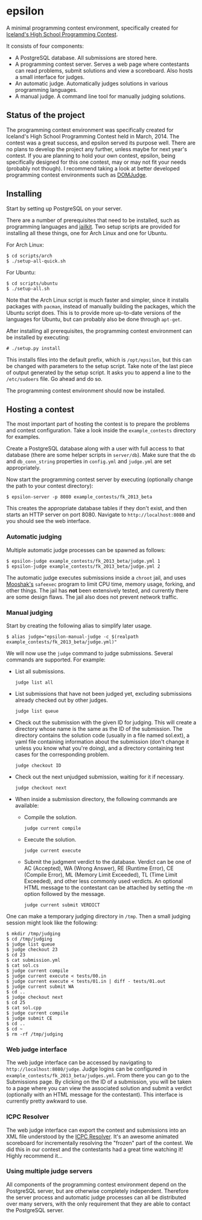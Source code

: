 
epsilon
=======

A minimal programming contest environment, specifically created for [Iceland's
High School Programming Contest](http://forritun.is).

It consists of four components:
- A PostgreSQL database. All submissions are stored here.
- A programming contest server. Serves a web page where contestants can read
  problems, submit solutions and view a scoreboard. Also hosts a small
  interface for judges.
- An automatic judge. Automatically judges solutions in various programming
  languages.
- A manual judge. A command line tool for manually judging solutions.

Status of the project
---------------------

The programming contest environment was specifically created for Iceland's High
School Programming Contest held in March, 2014. The contest was a great
success, and epsilon served its purpose well. There are no plans to develop the
project any further, unless maybe for next year's contest. If you are planning
to hold your own contest, epsilon, being specifically designed for this one
contest, may or may not fit your needs (probably not though). I recommend
taking a look at better developed programming contest environments such as
[DOMJudge](http://www.domjudge.org/).

Installing
----------

Start by setting up PostgreSQL on your server.

There are a number of prerequisites that need to be installed, such as
programming languages and [jailkit](http://olivier.sessink.nl/jailkit/). Two
setup scripts are provided for installing all these things, one for Arch Linux
and one for Ubuntu.

For Arch Linux:

```
$ cd scripts/arch
$ ./setup-all-quick.sh
```

For Ubuntu:

```
$ cd scripts/ubuntu
$ ./setup-all.sh
```

Note that the Arch Linux script is much faster and simpler, since it installs
packages with `pacman`, instead of manually building the packages, which the
Ubuntu script does. This is to provide more up-to-date versions of the
languages for Ubuntu, but can probably also be done through `apt-get`.

After installing all prerequisites, the programming contest environment can be
installed by executing:

```
# ./setup.py install
```

This installs files into the default prefix, which is `/opt/epsilon`, but this
can be changed with parameters to the setup script. Take note of the last piece
of output generated by the setup script. It asks you to append a line to the
`/etc/sudoers` file. Go ahead and do so.

The programming contest environment should now be installed.

Hosting a contest
-----------------

The most important part of hosting the contest is to prepare the problems and
contest configuration. Take a look inside the `example_contests` directory for
examples.

Create a PostgreSQL database along with a user with full access to that
database (there are some helper scripts in `server/db`). Make sure that the
`db` and `db_conn_string` properties in `config.yml` and `judge.yml` are set
appropriately.

Now start the programming contest server by executing (optionally change the
path to your contest directory):

```
$ epsilon-server -p 8080 example_contests/fk_2013_beta
```

This creates the appropriate database tables if they don't exist, and then
starts an HTTP server on port 8080. Navigate to `http://localhost:8080` and you
should see the web interface.

### Automatic judging

Multiple automatic judge processes can be spawned as follows:

```
$ epsilon-judge example_contests/fk_2013_beta/judge.yml 1
$ epsilon-judge example_contests/fk_2013_beta/judge.yml 2
```

The automatic judge executes submissions inside a `chroot` jail, and uses
[Mooshak's](https://mooshak.dcc.fc.up.pt/) `safeexec` program to limit CPU
time, memory usage, forking, and other things. The jail has **not** been
extensively tested, and currently there are some design flaws. The jail also
does not prevent network traffic.

### Manual judging

Start by creating the following alias to simplify later usage.

```
$ alias judge="epsilon-manual-judge -c $(realpath example_contests/fk_2013_beta/judge.yml)"
```

We will now use the `judge` command to judge submissions. Several commands are
supported. For example:

- List all submissions.

    `judge list all`

- List submissions that have not been judged yet, excluding submissions already
  checked out by other judges.

    `judge list queue`

- Check out the submission with the given ID for judging. This will create a
  directory whose name is the same as the ID of the submission. The directory
  contains the solution code (usually in a file named sol.ext), a yaml file
  containing information about the submission (don't change it unless you know
  what you're doing), and a directory containing test cases for the
  corresponding problem.

    `judge checkout ID`

- Check out the next unjudged submission, waiting for it if necessary.

    `judge checkout next`

- When inside a submission directory, the following commands are available:
    - Compile the solution.

        `judge current compile`

    - Execute the solution.

        `judge current execute`

    - Submit the judgment verdict to the database. Verdict can be one of AC
      (Accepted), WA (Wrong Answer), RE (Runtime Error), CE (Compile Error), ML
      (Memory Limit Exceeded), TL (Time Limit Exceeded), and other less
      commonly used verdicts. An optional HTML message to the contestant can be
      attached by setting the -m option followed by the message.

        `judge current submit VERDICT`

One can make a temporary judging directory in `/tmp`. Then a small judging
session might look like the following:

```
$ mkdir /tmp/judging
$ cd /tmp/judging
$ judge list queue
$ judge checkout 23
$ cd 23
$ cat submission.yml
$ cat sol.cs
$ judge current compile
$ judge current execute < tests/00.in
$ judge current execute < tests/01.in | diff - tests/01.out
$ judge current submit WA
$ cd ..
$ judge checkout next
$ cd 25
$ cat sol.cpp
$ judge current compile
$ judge submit CE
$ cd ..
$ cd ~
$ rm -rf /tmp/judging
```


### Web judge interface

The web judge interface can be accessed by navigating to
`http://localhost:8080/judge`. Judge logins can be configured in
`example_contests/fk_2013_beta/judges.yml`.  From there you can go to the
Submissions page. By clicking on the ID of a submission, you will be taken to a
page where you can view the associated solution and submit a verdict
(optionally with an HTML message for the contestant). This interface is
currently pretty awkward to use.


### ICPC Resolver

The web judge interface can export the contest and submissions into an XML file
understood by the [ICPC Resolver](https://github.com/icpc-live/graphics).
It's an awesome animated scoreboard for incrementally resolving the "frozen"
part of the contest. We did this in our contest and the contestants had a great
time watching it! Highly recommend it...


### Using multiple judge servers

All components of the programming contest environment depend on the PostgreSQL
server, but are otherwise completely independent. Therefore the server process
and automatic judge processes can all be distributed over many servers, with
the only requirement that they are able to contact the PostgreSQL server.



